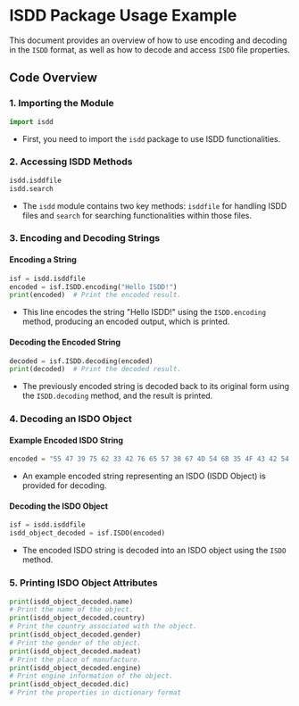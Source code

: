 # ISDD Package Usage Example

This document provides an overview of how to use encoding and decoding in the `ISDD` format, as well as how to decode and access `ISDO` file properties.

## Code Overview

### 1. Importing the Module
```python
import isdd
```
- First, you need to import the `isdd` package to use ISDD functionalities.

### 2. Accessing ISDD Methods
```python
isdd.isddfile
isdd.search
```
- The `isdd` module contains two key methods: `isddfile` for handling ISDD files and `search` for searching functionalities within those files.

### 3. Encoding and Decoding Strings


#### Encoding a String
```python
isf = isdd.isddfile
encoded = isf.ISDD.encoding("Hello ISDD!")
print(encoded)  # Print the encoded result.
```
- This line encodes the string "Hello ISDD!" using the `ISDD.encoding` method, producing an encoded output, which is printed.

#### Decoding the Encoded String
```python
decoded = isf.ISDD.decoding(encoded)
print(decoded)  # Print the decoded result.
```
- The previously encoded string is decoded back to its original form using the `ISDD.decoding` method, and the result is printed.

### 4. Decoding an ISDO Object

#### Example Encoded ISDO String
```python
encoded = "55 47 39 75 62 33 42 76 65 57 38 67 4D 54 6B 35 4F 43 42 54 55 31 4D 74 53 55 6B 67 52 32 56 75 5A 47 56 79 56 48 6C 77 5A 54 6F 7A 49 45 4E 76 64 57 35 30 63 6E 6B 36 4F 44 45 67 61 58 4E 6B 5A 43 35 72 63 6D 38 75 61 33 49 67 51 32 56 79 64 47 6C 6D 61 57 4E 68 64 47 6C 76 62 6B 35 31 62 57 4A 6C 63 6A 70 77 62 32 35 76 63 47 39 35 62 7A 42 6E 4D 32 4D 34 4D 57 45 78 4D 44 55 30 4D 67 3D 3D"
```
- An example encoded string representing an ISDO (ISDD Object) is provided for decoding.

#### Decoding the ISDO Object
```python
isf = isdd.isddfile
isdd_object_decoded = isf.ISDO(encoded)
```
- The encoded ISDO string is decoded into an ISDO object using the `ISDO` method.

### 5. Printing ISDO Object Attributes
```python
print(isdd_object_decoded.name)    
# Print the name of the object.
print(isdd_object_decoded.country) 
# Print the country associated with the object.
print(isdd_object_decoded.gender)  
# Print the gender of the object.
print(isdd_object_decoded.madeat)  
# Print the place of manufacture.
print(isdd_object_decoded.engine)  
# Print engine information of the object.
print(isdd_object_decoded.dic)     
# Print the properties in dictionary format
```
